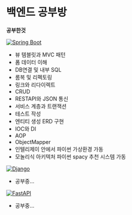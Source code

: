 # 백엔드 공부방

**공부한것**

[![Spring Boot](https://img.shields.io/badge/Spring_Boot-2.5.0-green.svg?style=for-the-badge&logo=spring)](https://spring.io/projects/spring-boot)

- 뷰 템블릿과 MVC 패턴
- 폼 데이터 이해
- DB연결 및 내부 SQL
- 롬복 및 리펙토링
- 링크와 리다이렉트
- CRUD
- RESTAPI와 JSON 통신
- 서비스 계층과 트랜잭션
- 테스트 작성
- 엔티티 생성 ERD 구현
- IOC와 DI
- AOP
- ObjectMapper
- 인텔리제이 안에서 파이썬 가상환경 가동
- 모놀리식 아키텍처 파이썬 spacy 추천 시스템 가동

[![Django](https://img.shields.io/badge/Django-3.2.8-green.svg?style=for-the-badge&logo=django)](https://www.djangoproject.com/)

- 공부중...

[![FastAPI](https://img.shields.io/badge/FastAPI-Integrated-9cf?style=flat-square&logo=fastapi&logoColor=white)](https://fastapi.tiangolo.com/)

- 공부중...
